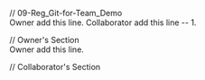 // 09-Reg_Git-for-Team_Demo  
Owner add this line.  Collaborator add this line -- 1.

// Owner's Section  
Owner add this line.  

// Collaborator's Section  


